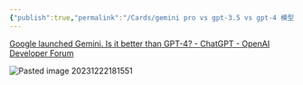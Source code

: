 ```yaml
---
{"publish":true,"permalink":"/Cards/gemini pro vs gpt-3.5 vs gpt-4 模型能力对比测评.md","created":"2023-12-22","modified":"2023-12-26","published":"2025-07-29T23:04:09.253+08:00","cssclasses":""}
---
```


[Google launched Gemini. Is it better than GPT-4? - ChatGPT - OpenAI Developer Forum](https://community.openai.com/t/google-launched-gemini-is-it-better-than-gpt-4/546519)

![Pasted image 20231222181551](https://pub-pic.oldwinter.top/2025/06/9683669ad69fa9ed7e86c1869f96d82a.png)